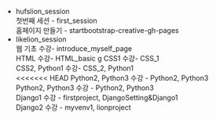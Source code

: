 * hufslion_session  
  첫번째 세션 - first_session  
  홈페이지 만들기 - startbootstrap-creative-gh-pages  
* likelion_session  
  웹 기초 수강- introduce_myself_page  
  HTML 수강- HTML_basic  g
  CSS1 수강- CSS_1  
  CSS2, Python1 수강- CSS_2, Python1  
<<<<<<< HEAD
  Python2, Python3 수강 - Python2, Python3  
  Python2, Python3 수강 - Python2, Python3  
  Django1 수강 - firstproject, DjangoSetting&Django1  
  Django2 수강 - myvenv1, lionproject